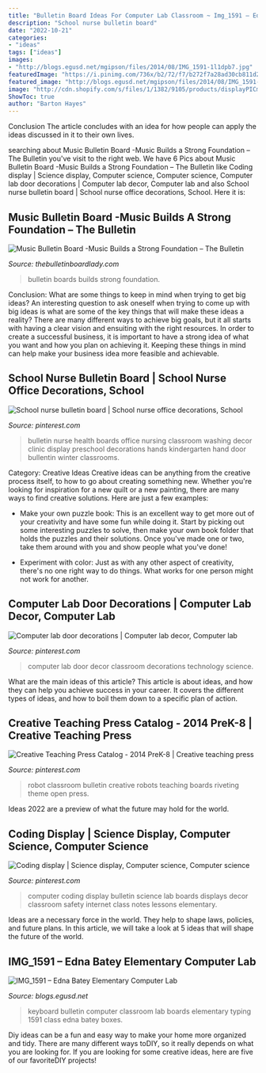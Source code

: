 ```yaml
---
title: "Bulletin Board Ideas For Computer Lab Classroom ~ Img_1591 – Edna Batey Elementary Computer Lab"
description: "School nurse bulletin board"
date: "2022-10-21"
categories:
- "ideas"
tags: ["ideas"]
images:
- "http://blogs.egusd.net/mgipson/files/2014/08/IMG_1591-1l1dpb7.jpg"
featuredImage: "https://i.pinimg.com/736x/b2/72/f7/b272f7a28ad30cb811d22dbe24e5713a--labs-computer-lab.jpg"
featured_image: "http://blogs.egusd.net/mgipson/files/2014/08/IMG_1591-1l1dpb7.jpg"
image: "http://cdn.shopify.com/s/files/1/1382/9105/products/displayPICmusicBuildsaStrongFoundation_1024x1024.jpg?v=1470259842"
ShowToc: true
author: "Barton Hayes"
---
```



Conclusion
The article concludes with an idea for how people can apply the ideas discussed in it to their own lives.

	

		
searching about Music Bulletin Board -Music Builds a Strong Foundation – The Bulletin you've visit to the right web. We have 6 Pics about Music Bulletin Board -Music Builds a Strong Foundation – The Bulletin like Coding display | Science display, Computer science, Computer science, Computer lab door decorations | Computer lab decor, Computer lab and also School nurse bulletin board | School nurse office decorations, School. Here it is:
		
    
## Music Bulletin Board -Music Builds A Strong Foundation – The Bulletin

<img loading=lazy src="http://cdn.shopify.com/s/files/1/1382/9105/products/displayPICmusicBuildsaStrongFoundation_1024x1024.jpg?v=1470259842" onerror="this.onerror=null;this.src='https://tse2.mm.bing.net/th?id=OIP.K1IjST-TwDXWN-pMljZOdgHaFj&amp;pid=15.1';" alt="Music Bulletin Board -Music Builds a Strong Foundation – The Bulletin">

_Source: thebulletinboardlady.com_

>bulletin boards builds strong foundation. 

	

Conclusion: What are some things to keep in mind when trying to get big ideas?
An interesting question to ask oneself when trying to come up with big ideas is what are some of the key things that will make these ideas a reality? There are many different ways to achieve big goals, but it all starts with having a clear vision and ensuiting with the right resources. In order to create a successful business, it is important to have a strong idea of what you want and how you plan on achieving it. Keeping these things in mind can help make your business idea more feasible and achievable.

    
## School Nurse Bulletin Board | School Nurse Office Decorations, School

<img loading=lazy src="https://i.pinimg.com/736x/10/96/dc/1096dcb803195f90967901a0d5782142.jpg" onerror="this.onerror=null;this.src='https://tse4.mm.bing.net/th?id=OIP.7NzKV7TPgcs7cZvXQ_mKFQHaNJ&amp;pid=15.1';" alt="School nurse bulletin board | School nurse office decorations, School">

_Source: pinterest.com_

>bulletin nurse health boards office nursing classroom washing decor clinic display preschool decorations hands kindergarten hand door bullentin winter classrooms. 

	

Category: Creative Ideas
Creative ideas can be anything from the creative process itself, to how to go about creating something new. Whether you're looking for inspiration for a new quilt or a new painting, there are many ways to find creative solutions. Here are just a few examples: 
- Make your own puzzle book: This is an excellent way to get more out of your creativity and have some fun while doing it. Start by picking out some interesting puzzles to solve, then make your own book folder that holds the puzzles and their solutions. Once you've made one or two, take them around with you and show people what you've done! 

- Experiment with color: Just as with any other aspect of creativity, there's no one right way to do things. What works for one person might not work for another.

    
## Computer Lab Door Decorations | Computer Lab Decor, Computer Lab

<img loading=lazy src="https://i.pinimg.com/736x/b2/72/f7/b272f7a28ad30cb811d22dbe24e5713a--labs-computer-lab.jpg" onerror="this.onerror=null;this.src='https://tse2.mm.bing.net/th?id=OIP.K4wf54OEbcDHgbHEWkyeNwHaNK&amp;pid=15.1';" alt="Computer lab door decorations | Computer lab decor, Computer lab">

_Source: pinterest.com_

>computer lab door decor classroom decorations technology science. 

	

What are the main ideas of this article?
This article is about ideas, and how they can help you achieve success in your career. It covers the different types of ideas, and how to boil them down to a specific plan of action.

    
## Creative Teaching Press Catalog - 2014 PreK-8 | Creative Teaching Press

<img loading=lazy src="https://i.pinimg.com/736x/df/0c/69/df0c694a5d5b98567b7788c27edb7550--robot-classroom-classroom-design.jpg" onerror="this.onerror=null;this.src='https://tse1.mm.bing.net/th?id=OIP.Qf4DJ3joXRPhg1IpjQI0DgHaLH&amp;pid=15.1';" alt="Creative Teaching Press Catalog - 2014 PreK-8 | Creative teaching press">

_Source: pinterest.com_

>robot classroom bulletin creative robots teaching boards riveting theme open press. 

	

Ideas 2022 are a preview of what the future may hold for the world.

    
## Coding Display | Science Display, Computer Science, Computer Science

<img loading=lazy src="https://i.pinimg.com/originals/2d/5c/61/2d5c61b1b614eb22abb5881b5180886e.jpg" onerror="this.onerror=null;this.src='https://tse4.mm.bing.net/th?id=OIP.rl15rVa8lbgsUaN2j4NX3AHaJ4&amp;pid=15.1';" alt="Coding display | Science display, Computer science, Computer science">

_Source: pinterest.com_

>computer coding display bulletin science lab boards displays decor classroom safety internet class notes lessons elementary. 

	

Ideas are a necessary force in the world. They help to shape laws, policies, and future plans. In this article, we will take a look at 5 ideas that will shape the future of the world.

    
## IMG_1591 – Edna Batey Elementary Computer Lab

<img loading=lazy src="http://blogs.egusd.net/mgipson/files/2014/08/IMG_1591-1l1dpb7.jpg" onerror="this.onerror=null;this.src='https://tse3.mm.bing.net/th?id=OIP.weF2s1ZQ0PpB9rI6wnDuHAHaFi&amp;pid=15.1';" alt="IMG_1591 – Edna Batey Elementary Computer Lab">

_Source: blogs.egusd.net_

>keyboard bulletin computer classroom lab boards elementary typing 1591 class edna batey boxes. 

	

Diy ideas can be a fun and easy way to make your home more organized and tidy. There are many different ways toDIY, so it really depends on what you are looking for. If you are looking for some creative ideas, here are five of our favoriteDIY projects!

